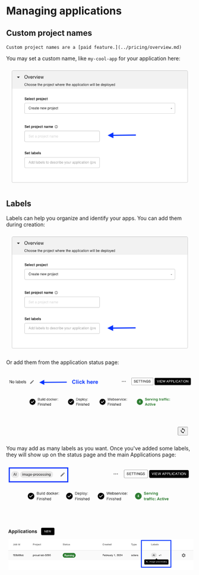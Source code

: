 # Managing applications

## Custom project names

```{note}
Custom project names are a [paid feature.](../pricing/overview.md)
```

You may set a custom name, like `my-cool-app` for your application here:

![](../static/manage-apps/custom-names.png)

## Labels

Labels can help you organize and identify your apps. You can add them during creation:

![](../static/manage-apps/labels.png)

Or add them from the application status page:

![](../static/manage-apps/add-label-from-status.png)

You may add as many labels as you want. Once you've added some labels, they will show up on the status page and the main Applications page:

![](../static/manage-apps/see-labels-status.png)

![](../static/manage-apps/see-labels-main.png)